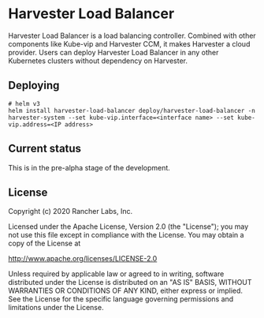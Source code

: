 Harvester Load Balancer
==========================

Harvester Load Balancer is a load balancing controller. Combined with other components like Kube-vip and Harvester CCM, it makes Harvester a cloud provider.
Users can deploy Harvester Load Balancer in any other Kubernetes clusters without dependency on Harvester.

## Deploying
```
# helm v3
helm install harvester-load-balancer deploy/harvester-load-balancer -n harvester-system --set kube-vip.interface=<interface name> --set kube-vip.address=<IP address>
```

## Current status
This is in the pre-alpha stage of the development.

## License
Copyright (c) 2020 Rancher Labs, Inc.

Licensed under the Apache License, Version 2.0 (the "License"); you may not use this file except in compliance with the License. You may obtain a copy of the License at

http://www.apache.org/licenses/LICENSE-2.0

Unless required by applicable law or agreed to in writing, software distributed under the License is distributed on an "AS IS" BASIS, WITHOUT WARRANTIES OR CONDITIONS OF ANY KIND, either express or implied. See the License for the specific language governing permissions and limitations under the License.

